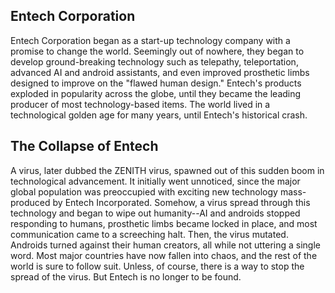 ## Entech Corporation ##
Entech Corporation began as a start-up technology company with a promise to change the world. Seemingly out of nowhere, they began to develop ground-breaking technology such as telepathy, teleportation, advanced AI and android assistants, and even improved prosthetic limbs designed to improve on the "flawed human design." Entech's products exploded in popularity across the globe, until they became the leading producer of most technology-based items. The world lived in a technological golden age for many years, until Entech's historical crash.
## The Collapse of Entech ##
A virus, later dubbed the ZENITH virus, spawned out of this sudden boom in technological advancement. It initially went unnoticed, since the major global population was preoccupied with exciting new technology mass-produced by Entech Incorporated. Somehow, a virus spread through this technology and began to wipe out humanity--AI and androids stopped responding to humans, prosthetic limbs became locked in place, and most communication came to a screeching halt. Then, the virus mutated. Androids turned against their human creators, all while not uttering a single word. Most major countries have now fallen into chaos, and the rest of the world is sure to follow suit. Unless, of course, there is a way to stop the spread of the virus. But Entech is no longer to be found.
